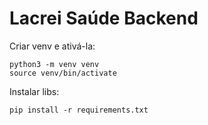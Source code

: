 # Lacrei Saúde Backend

Criar venv e ativá-la:
```
python3 -m venv venv
source venv/bin/activate
```

Instalar libs:
```
pip install -r requirements.txt
```